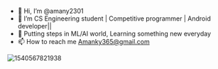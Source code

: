 - 👋 Hi, I’m @amany2301
- 👀 I’m CS Engineering student | Competitive programmer | Android developer||
- 🌱 Putting steps in ML/AI world, Learning something new everyday
- 📫 How to reach me Amanky365@gmail.com

<!---
amany2301/amany2301 is a ✨ special ✨ repository because its `README.md` (this file) appears on your GitHub profile.
You can click the Preview link to take a look at your changes.
--->


![1540567821938](https://user-images.githubusercontent.com/76835006/154792681-ec1b555a-a914-4d87-948a-1049b5194744.jpeg)
